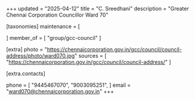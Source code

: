 +++
updated = "2025-04-12"
title = "C. Sreedhani"
description = "Greater Chennai Corporation Councillor Ward 70"

[taxonomies]
maintenance = [

]
member_of = [
    "group/gcc-council"
]

[extra]
photo = "https://chennaicorporation.gov.in/gcc/council/council-address/photo/ward070.jpg"
sources = [
    "https://chennaicorporation.gov.in/gcc/council/council-address/"
]

[extra.contacts]

phone = [
    "9445467070",
    "9003095251",
    ]
email = "ward070@chennaicorporation.gov.in"
+++